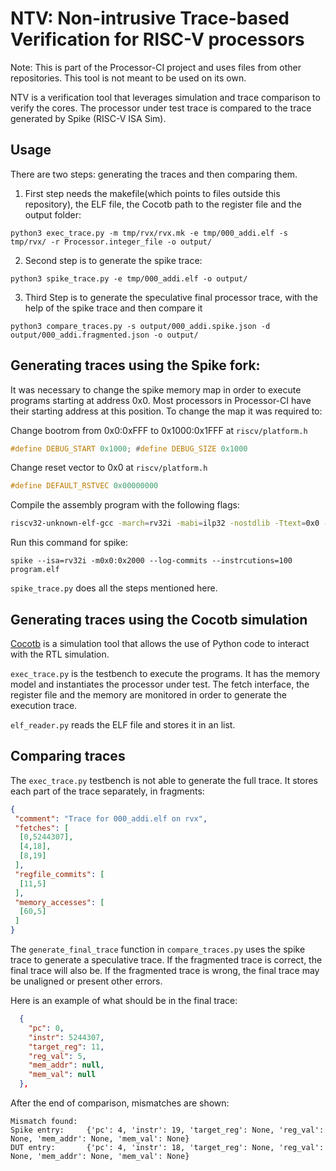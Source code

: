 # NTV: Non-intrusive Trace-based Verification for RISC-V processors

Note: This is part of the Processor-CI project and uses files from other repositories. This tool is not meant to be used on its own.

NTV is a verification tool that leverages simulation and trace comparison to verify the cores. The processor under test trace is compared to the trace generated by Spike (RISC-V ISA Sim).

## Usage
There are two steps: generating the traces and then comparing them.
1. First step needs the makefile(which points to files outside this repository), the ELF file, the Cocotb path to the register file and the output folder:
```
python3 exec_trace.py -m tmp/rvx/rvx.mk -e tmp/000_addi.elf -s tmp/rvx/ -r Processor.integer_file -o output/
```

2. Second step is to generate the spike trace:
```
python3 spike_trace.py -e tmp/000_addi.elf -o output/
```

3. Third Step is to generate the speculative final processor trace, with the help of the spike trace and then compare it
```
python3 compare_traces.py -s output/000_addi.spike.json -d output/000_addi.fragmented.json -o output/
```
## Generating traces using the Spike fork:

It was necessary to change the spike memory map in order to execute programs starting at address 0x0. Most processors in Processor-CI have their starting address at this position. To change the map it was required to:

Change bootrom from 0x0:0xFFF to 0x1000:0x1FFF at `riscv/platform.h`
```C
#define DEBUG_START 0x1000; #define DEBUG_SIZE 0x1000
```
Change reset vector to 0x0 at `riscv/platform.h`
```C
#define DEFAULT_RSTVEC 0x00000000
```
Compile the assembly program with the following flags:
```bash
riscv32-unknown-elf-gcc -march=rv32i -mabi=ilp32 -nostdlib -Ttext=0x0 -o program.elf program.s`
```

Run this command for spike:
```
spike --isa=rv32i -m0x0:0x2000 --log-commits --instrcutions=100 program.elf
```

`spike_trace.py` does all the steps mentioned here.

## Generating traces using the Cocotb simulation
[Cocotb](https://www.cocotb.org/) is a simulation tool that allows the use of Python code to interact with the RTL simulation.

`exec_trace.py` is the testbench to execute the programs. It has the memory model and instantiates the processor under test. The fetch interface, the register file and the memory are monitored in order to generate the execution trace.

`elf_reader.py` reads the ELF file and stores it in an list.

## Comparing traces
The `exec_trace.py` testbench is not able to generate the full trace. It stores each part of the trace separately, in fragments:
```json
{
 "comment": "Trace for 000_addi.elf on rvx",
 "fetches": [
  [0,5244307],
  [4,18],
  [8,19]
 ],
 "regfile_commits": [
  [11,5]
 ],
 "memory_accesses": [
  [60,5]
 ]
}
```

The `generate_final_trace` function in `compare_traces.py` uses the spike trace to generate a speculative trace. If the fragmented trace is correct, the final trace will also be. If the fragmented trace is wrong, the final trace may be unaligned or present other errors.

Here is an example of what should be in the final trace:

```json
  {
    "pc": 0,
    "instr": 5244307,
    "target_reg": 11,
    "reg_val": 5,
    "mem_addr": null,
    "mem_val": null
  },
```

After the end of comparison, mismatches are shown:
```
Mismatch found:
Spike entry:     {'pc': 4, 'instr': 19, 'target_reg': None, 'reg_val': None, 'mem_addr': None, 'mem_val': None}
DUT entry:       {'pc': 4, 'instr': 18, 'target_reg': None, 'reg_val': None, 'mem_addr': None, 'mem_val': None}
```
